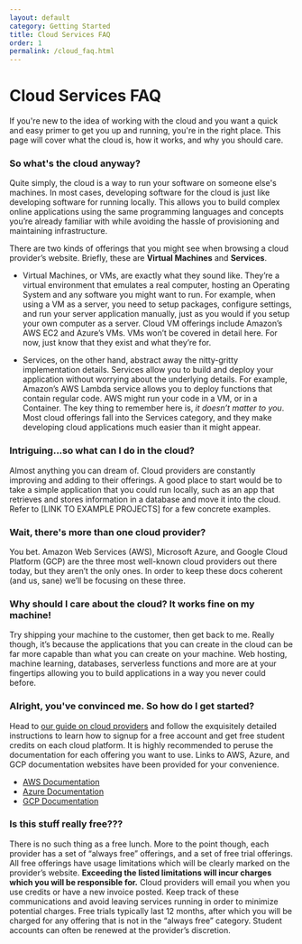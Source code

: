 ```yaml
---
layout: default
category: Getting Started
title: Cloud Services FAQ
order: 1
permalink: /cloud_faq.html
---
```


# Cloud Services FAQ

If you're new to the idea of working with the cloud and you want a quick and easy primer to get you up and running, you're in the right place. This page will cover what the cloud is, how it works, and why you should care.

### So what's the cloud anyway?
Quite simply, the cloud is a way to run your software on someone else's machines. In most cases, developing software for the cloud is just like developing software for running locally. This allows you to build complex online applications using the same programming languages and concepts you’re already familiar with while avoiding the hassle of provisioning and maintaining infrastructure.

There are two kinds of offerings that you might see when browsing a cloud provider’s website. Briefly, these are **Virtual Machines** and **Services**.

* Virtual Machines, or VMs, are exactly what they sound like. They’re a virtual environment that emulates a real computer, hosting an Operating System and any software you might want to run. For example, when using a VM as a server, you need to setup packages, configure settings, and run your server application manually, just as you would if you setup your own computer as a server. Cloud VM offerings include Amazon’s AWS EC2 and Azure’s VMs. VMs won’t be covered in detail here. For now, just know that they exist and what they’re for.

* Services, on the other hand, abstract away the nitty-gritty implementation details. Services allow you to build and deploy your application without worrying about the underlying details. For example, Amazon’s AWS Lambda service allows you to deploy functions that contain regular code. AWS might run your code in a VM, or in a Container. The key thing to remember here is, *it doesn’t matter to you*. Most cloud offerings fall into the Services category, and they make developing cloud applications much easier than it might appear.

### Intriguing...so what can I do in the cloud?
Almost anything you can dream of. Cloud providers are constantly improving and adding to their offerings. A good place to start would be to take a simple application that you could run locally, such as an app that retrieves and stores information in a database and move it into the cloud. Refer to [LINK TO EXAMPLE PROJECTS] for a few concrete examples.

### Wait, there's more than one cloud provider?
You bet. Amazon Web Services (AWS), Microsoft Azure, and Google Cloud Platform (GCP) are the three most well-known cloud providers out there today, but they aren’t the only ones. In order to keep these docs coherent (and us, sane) we’ll be focusing on these three.


### Why should I care about the cloud? It works fine on my machine!
Try shipping your machine to the customer, then get back to me. Really though, it’s because the applications that you can create in the cloud can be far more capable than what you can create on your machine. Web hosting, machine learning, databases, serverless functions and more are at your fingertips allowing you to build applications in a way you never could before.

### Alright, you've convinced me. So how do I get started?
Head to [our guide on cloud providers](_docs/cloud_account_setup.md) and follow the exquisitely detailed instructions to learn how to signup for a free account and get free student credits on each cloud platform. It is highly recommended to peruse the documentation for each offering you want to use. Links to AWS, Azure, and GCP documentation websites have been provided for your convenience.
* [AWS Documentation](https://docs.aws.amazon.com/index.html)
* [Azure Documentation](https://docs.microsoft.com/en-us/azure/)
* [GCP Documentation](https://cloud.google.com/docs/)

### Is this stuff really free???
There is no such thing as a free lunch. More to the point though, each provider has a set of “always free” offerings, and a set of free trial offerings. All free offerings have usage limitations which will be clearly marked on the provider’s website. **Exceeding the listed limitations will incur charges which you will be responsible for.** Cloud providers will email you when you use credits or have a new invoice posted. Keep track of these communications and avoid leaving services running in order to minimize potential charges. Free trials typically last 12 months, after which you will be charged for any offering that is not in the “always free” category. Student accounts can often be renewed at the provider’s discretion.

